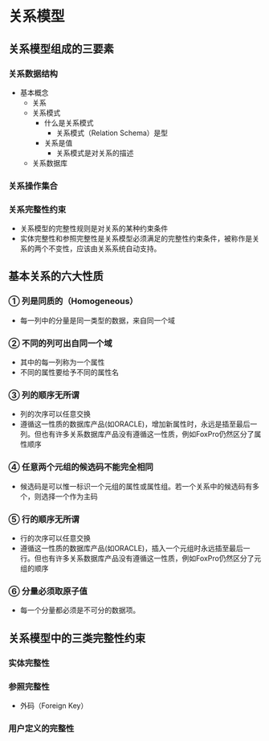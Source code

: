 # 关系模型
## 关系模型组成的三要素
### 关系数据结构
* 基本概念
    * 关系
    * 关系模式
        * 什么是关系模式
            * 关系模式（Relation Schema）是型
        * 关系是值
            * 关系模式是对关系的描述
    * 关系数据库
### 关系操作集合
### 关系完整性约束
* 关系模型的完整性规则是对关系的某种约束条件
* 实体完整性和参照完整性是关系模型必须满足的完整性约束条件，被称作是关系的两个不变性，应该由关系系统自动支持。
## 基本关系的六大性质
### ① 列是同质的（Homogeneous）
* 每一列中的分量是同一类型的数据，来自同一个域
### ② 不同的列可出自同一个域
* 其中的每一列称为一个属性
* 不同的属性要给予不同的属性名
### ③ 列的顺序无所谓
* 列的次序可以任意交换
* 遵循这一性质的数据库产品(如ORACLE)，增加新属性时，永远是插至最后一列。但也有许多关系数据库产品没有遵循这一性质，例如FoxPro仍然区分了属性顺序
### ④ 任意两个元组的候选码不能完全相同
* 候选码是可以惟一标识一个元组的属性或属性组。若一个关系中的候选码有多个，则选择一个作为主码
### ⑤ 行的顺序无所谓
* 行的次序可以任意交换
* 遵循这一性质的数据库产品(如ORACLE)，插入一个元组时永远插至最后一行。但也有许多关系数据库产品没有遵循这一性质，例如FoxPro仍然区分了元组的顺序

### ⑥ 分量必须取原子值
* 每一个分量都必须是不可分的数据项。
## 关系模型中的三类完整性约束
### 实体完整性
### 参照完整性
* 外码（Foreign Key）
### 用户定义的完整性
